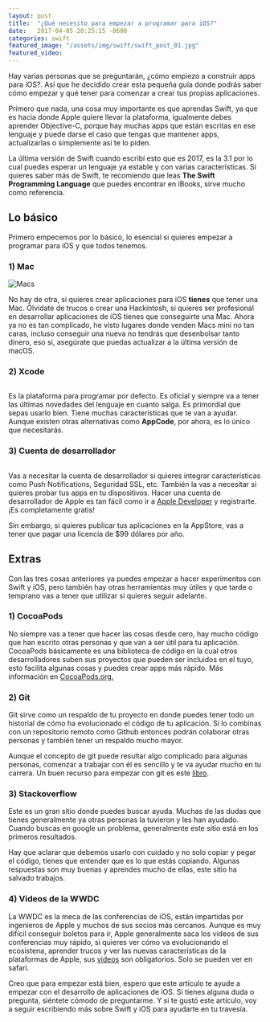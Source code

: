 ```yaml
---
layout: post
title:  "¿Qué necesito para empezar a programar para iOS?"
date:   2017-04-05 20:25:15 -0600
categories: swift
featured_image: "/assets/img/swift/swift_post_01.jpg"
featured_video:
---
```


Hay varias personas que se preguntarán, ¿cómo empiezo a construir apps para iOS?. Así
que he decidido crear esta pequeña guía donde podrás saber cómo empezar y qué tener
para comenzar a crear tus propias aplicaciones.

Primero que nada, una cosa muy importante es que aprendas Swift, ya que es hacia donde
Apple quiere llevar la plataforma, igualmente debes aprender Objective-C, porque
hay muchas apps que están escritas en ese lenguaje y puede darse el caso que
tengas que mantener apps, actualizarlas o simplemente así te lo piden.

La última versión de Swift cuando escribí esto que es 2017, es la 3.1 por lo cual
puedes esperar un lenguaje ya estable y con varias características. Si quieres
saber más de Swift, te recomiendo que leas **The Swift Programming Language** que puedes
encontrar en iBooks, sirve mucho como referencia.

## Lo básico

Primero empecemos por lo básico, lo esencial si quieres empezar a programar para iOS y
que todos tenemos.

### 1) Mac

<img src="https://res.cloudinary.com/gidrek/image/upload/v1491445916/macs_vzyo38.png" alt="Macs">

No hay de otra, si quieres crear aplicaciones para iOS **tienes** que tener una Mac. Ólvidate de
trucos o crear una Hackintosh, si quieres ser profesional en desarrollar aplicaciones de iOS tienes
que conseguirte una Mac. Ahora ya no es tan complicado, he visto lugares donde venden Macs mini no tan
caras, incluso conseguir una nueva no tendrás que desenbolsar tanto dinero, eso si, asegúrate que
puedas actualizar a la última versión de macOS.

### 2) Xcode

<p class="center-image">
  <img src="https://res.cloudinary.com/gidrek/image/upload/v1491445916/xcode-logo_ar3dm0.png" alt="" class="image-post">
</p>

Es la plataforma para programar por defecto. Es oficial y siempre va a tener las últimas novedades
del lenguaje en cuanto salga. Es primordial que sepas usarlo bien. Tiene muchas características
que te van a ayudar. Aunque existen otras alternativas como **AppCode**, por ahora, es lo único que 
necesitarás.

### 3) Cuenta de desarrollador

<img src="https://res.cloudinary.com/gidrek/image/upload/v1491445916/apple-developer_hoojvh.png" alt="">

Vas a necesitar la cuenta de desarrollador si quieres integrar características como Push Notifications, Seguridad
SSL, etc. También la vas a necesitar si quieres probar tus apps en tu dispositivos. Hacer una cuenta
de desarrollador de Apple es tan fácil como ir a <a href="https://developer.apple.com/">Apple Developer</a> y
registrarte. ¡Es completamente gratis!

Sin embargo, si quieres publicar tus aplicaciones en la AppStore, vas a tener que pagar una licencia
de $99 dólares por año. 

## Extras

Con las tres cosas anteriores ya puedes empezar a hacer experimentos con Swift y iOS, pero también hay
otras herramientas muy útiles y que tarde o temprano vas a tener que utilizar si quieres seguir
adelante.

### 1) CocoaPods

No siempre vas a tener que hacer las cosas desde cero, hay mucho código que han escrito otras personas y
que van a ser útil para tu aplicación. CocoaPods básicamente es una biblioteca de código en la cual
otros desarrolladores suben sus proyectos que pueden ser incluidos en el tuyo, esto facilita algunas
cosas y puedes crear apps más rápido. Más información en <a href="https://cocoapods.org/">CocoaPods.org.</a>

### 2) Git

Git sirve como un respaldo de tu proyecto en donde puedes tener todo un historial de cómo ha evolucionado el
código de tu aplicación. Si lo combinas con un repositorio remoto como Github entonces podrán colaborar otras
personas y también tener un respaldo mucho mayor.

Aunque el concepto de git puede resultar algo complicado para algunas personas, comenzar a trabajar con él
es sencillo y te va ayudar mucho en tu carrera. Un buen recurso para empezar con git es este
<a href="https://git-scm.com/book/en/v2">libro</a>.

### 3) Stackoverflow

Este es un gran sitio donde puedes buscar ayuda. Muchas de las dudas que tienes generalmente ya otras
personas la tuvieron y les han ayudado. Cuando buscas en google un problema, generalmente este sitio
está en los primeros resultados.

Hay que aclarar que debemos usarlo con cuidado y no solo copiar y pegar el código, tienes que entender
que es lo que estás copiando. Algunas respuestas son muy buenas y aprendes mucho de ellas, este sitio ha
salvado trabajos.

### 4) Videos de la WWDC

La WWDC es la meca de las conferencias de iOS, están impartidas por ingenieros de Apple y muchos de sus
socios más cercanos. Aunque es muy difícil conseguir boletos para ir, Apple generalmente saca los videos
de sus conferencias muy rápido, si quieres ver cómo va evolucionando el ecosistena, aprender trucos y
ver las nuevas características de la plataformas de Apple, sus 
<a href="https://developer.apple.com/videos/">videos</a> son obligatorios. Solo se pueden ver en safari.

Creo que para empezar está bien, espero que este artículo te ayude a empezar con el desarrollo de aplicaciones
de iOS. Si tienes alguna duda o pregunta, siéntete cómodo de preguntarme. Y si te gustó este artículo, voy a
seguir escribiendo más sobre Swift y iOS para ayudarte en tu travesía.

